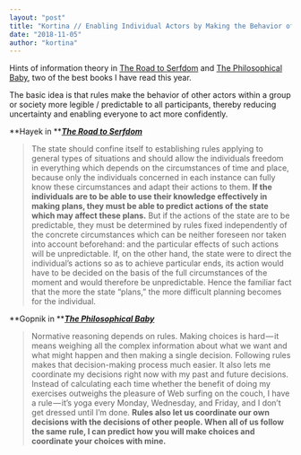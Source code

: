 ```yaml
---
layout: "post"
title: "Kortina // Enabling Individual Actors by Making the Behavior of Other Group Members More Predictable"
date: "2018-11-05"
author: "kortina"
---
```



Hints of information theory in [The Road to Serfdom](https://www.amazon.com/Road-Serfdom-Definitive-Text-Documents/dp/B072W8BSVT/ref=sr_1_1?ie=UTF8&amp;qid=1541380790&amp;sr=1-1&amp;keywords=hayek+the+road+to+serfdom) and [The Philosophical Baby](https://www.amazon.com/Philosophical-Baby-Childrens-Minds-Meaning/dp/B002O0BC1A/ref=sr_1_1?ie=UTF8&amp;qid=1541380833&amp;sr=1-1&amp;keywords=the+philosophical+baby), two of the best books I have read this year.

The basic idea is that rules make the behavior of other actors within a group or society more legible / predictable to all participants, thereby reducing uncertainty and enabling everyone to act more confidently.

**Hayek in **[***The Road to Serfdom***](https://www.amazon.com/Road-Serfdom-Definitive-Text-Documents/dp/B072W8BSVT/ref=sr_1_1?ie=UTF8&amp;qid=1541380790&amp;sr=1-1&amp;keywords=hayek+the+road+to+serfdom)

> The state should confine itself to establishing rules applying to general types of situations and should allow the individuals freedom in everything which depends on the circumstances of time and place, because only the individuals concerned in each instance can fully know these circumstances and adapt their actions to them. **If the individuals are to be able to use their knowledge effectively in making plans, they must be able to predict actions of the state which may affect these plans.** But if the actions of the state are to be predictable, they must be determined by rules fixed independently of the concrete circumstances which can be neither foreseen nor taken into account beforehand: and the particular effects of such actions will be unpredictable. If, on the other hand, the state were to direct the individual’s actions so as to achieve particular ends, its action would have to be decided on the basis of the full circumstances of the moment and would therefore be unpredictable. Hence the familiar fact that the more the state “plans,” the more difficult planning becomes for the individual.

**Gopnik in **[***The Philosophical Baby***](https://www.amazon.com/Philosophical-Baby-Childrens-Minds-Meaning/dp/B002O0BC1A/ref=sr_1_1?ie=UTF8&amp;qid=1541380833&amp;sr=1-1&amp;keywords=the+philosophical+baby)

> Normative reasoning depends on rules. Making choices is hard — it means weighing all the complex information about what we want and what might happen and then making a single decision. Following rules makes that decision-making process much easier. It also lets me coordinate my decisions right now with my past and future decisions. Instead of calculating each time whether the benefit of doing my exercises outweighs the pleasure of Web surfing on the couch, I have a rule — it’s yoga every Monday, Wednesday, and Friday, and I don’t get dressed until I’m done. **Rules also let us coordinate our own decisions with the decisions of other people. When all of us follow the same rule, I can predict how you will make choices and coordinate your choices with mine.**

